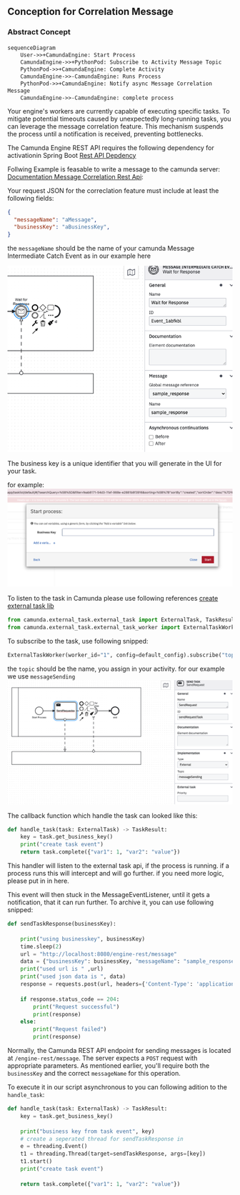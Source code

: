 ## Conception for Correlation Message

### Abstract Concept
```mermaid
sequenceDiagram
    User->>+CamundaEngine: Start Process
    CamundaEngine->>+PythonPod: Subscribe to Activity Message Topic
    PythonPod->>+CamundaEngine: Complete Activity 
    CamundaEngine->>-CamundaEngine: Runs Process
    PythonPod->>+CamundaEngine: Notify async Message Correlation Message
    CamundaEngine->>-CamundaEngine: complete process
```
Your engine's workers are currently capable of executing specific tasks.
To mitigate potential timeouts caused by unexpectedly long-running tasks, you can leverage the message correlation feature. This mechanism suspends the process until a notification is received, preventing bottlenecks.

The Camunda Engine REST API requires the following dependency for activationin Spring Boot [Rest API Depdency](https://docs.camunda.org/manual/7.21/user-guide/spring-boot-integration/rest-api/)

Follwing Example is feasable to write a message to the camunda server: [Documentation Message Correlation Rest Api](https://docs.camunda.org/rest/camunda-bpm-platform/7.21/#tag/Message):

Your request JSON for the correclation feature must include at least the following fields:

```json
{
  "messageName": "aMessage",
  "businessKey": "aBusinessKey",
}
```

the `messageName` should be the name of your camunda Message Intermediate Catch Event as in our example here

![image](./img/message_intermediate_event.png)

The business key is a unique identifier that you will generate in the UI for your task.

for example:
![image](./img/start_process.png)

To listen to the task in Camunda please use following references [create external task lib](https://github.com/camunda-community-hub/camunda-external-task-client-python3)

```python
from camunda.external_task.external_task import ExternalTask, TaskResult
from camunda.external_task.external_task_worker import ExternalTaskWorker
```

To subscribe to the task, use following snipped:

```python
ExternalTaskWorker(worker_id="1", config=default_config).subscribe("topic", handle_task)
```

the `topic` should be the name, you assign in your activity. for our example we use `messageSending`
![image](./img/message_sending.png)

The callback function which handle the task can looked like this:

```python
def handle_task(task: ExternalTask) -> TaskResult:
    key = task.get_business_key()
    print("create task event")
    return task.complete({"var1": 1, "var2": "value"})
```

This handler will listen to the external task api, if the process is running. if a process runs this will intercept and will go further.
if you need more logic, please put in in here.

This event will then stuck in the MessageEventListener, until it gets a notification, that it can run further.
To archive it, you can use following snipped:

```python
def sendTaskResponse(businessKey):

    print("using businesskey", businessKey)
    time.sleep(2)
    url = "http://localhost:8080/engine-rest/message"
    data = {"businessKey": businessKey, "messageName": "sample_response"}
    print("used url is " ,url)
    print("used json data is ", data)
    response = requests.post(url, headers={'Content-Type': 'application/json'}, json=data)

    if response.status_code == 204:
        print("Request successful")
        print(response)
    else:
        print("Request failed")
        print(response)
```

Normally, the Camunda REST API endpoint for sending messages is located at `/engine-rest/message`. The server expects a `POST` request with appropriate parameters.
As mentioned earlier, you'll require both the `businessKey` and the correct `messageName` for this operation.

To execute it in our script asynchronous to you can following adition to the `handle_task`:

```python
def handle_task(task: ExternalTask) -> TaskResult:
    key = task.get_business_key()

    print("business key from task event", key)
    # create a seperated thread for sendTaskResponse in
    e = threading.Event()
    t1 = threading.Thread(target=sendTaskResponse, args=[key])
    t1.start()
    print("create task event")

    return task.complete({"var1": 1, "var2": "value"})
```

